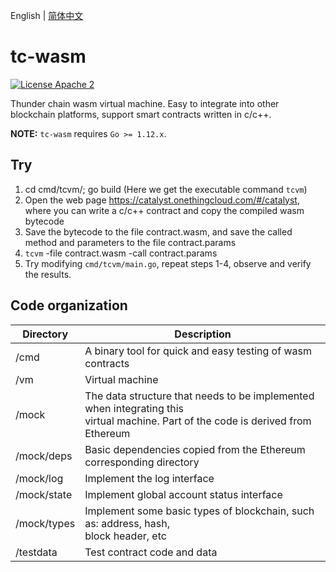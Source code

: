 English | [简体中文](./README.zh-CN.md)

tc-wasm
=====

[![License Apache 2](https://img.shields.io/badge/license-apache%202-blue.svg?style=flat-square)](https://github.com/xunleichain/tc-wasm/blob/master/LICENSE)

Thunder chain wasm virtual machine. Easy to integrate into other  
blockchain platforms, support smart contracts written in c/c++.

**NOTE:** `tc-wasm` requires `Go >= 1.12.x`.

## Try
1. cd cmd/tcvm/; go build (Here we get the executable command `tcvm`)
2. Open the web page https://catalyst.onethingcloud.com/#/catalyst,  
where you can write a c/c++ contract and copy the compiled wasm bytecode
3. Save the bytecode to the file contract.wasm, and save the called  
method and parameters to the file contract.params
4. `tcvm` -file contract.wasm -call contract.params
5. Try modifying `cmd/tcvm/main.go`, repeat steps 1-4, observe and verify  
the results.

## Code organization
| Directory | Description |
|-----|-----|
| /cmd | A binary tool for quick and easy testing of wasm contracts |
| /vm | Virtual machine |
| /mock | The data structure that needs to be implemented when integrating this<br>virtual machine. Part of the code is derived from Ethereum |
| /mock/deps | Basic dependencies copied from the Ethereum corresponding directory |
| /mock/log | Implement the log interface |
| /mock/state | Implement global account status interface |
| /mock/types | Implement some basic types of blockchain, such as: address, hash,<br>block header, etc |
| /testdata | Test contract code and data |
